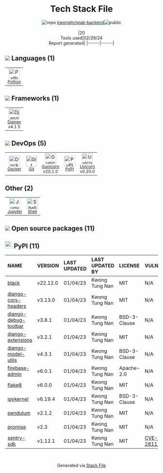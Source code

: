<!--
&lt;--- Readme.md Snippet without images Start ---&gt;
## Tech Stack
kwongtn/jejak-backend is built on the following main stack:

- [Python](https://www.python.org) – Languages
- [Django](https://www.djangoproject.com/) – Frameworks (Full Stack)
- [Docker](https://www.docker.com/) – Virtual Machine Platforms & Containers
- [Gunicorn](http://gunicorn.org/) – Web Servers
- [Uvicorn](https://www.uvicorn.org/) – Web Servers
- [Jupyter](http://jupyter.org) – Data Science Notebooks
- [Shell](https://en.wikipedia.org/wiki/Shell_script) – Shells

Full tech stack [here](/techstack.md)

&lt;--- Readme.md Snippet without images End ---&gt;

&lt;--- Readme.md Snippet with images Start ---&gt;
## Tech Stack
kwongtn/jejak-backend is built on the following main stack:

- <img width='25' height='25' src='https://img.stackshare.io/service/993/pUBY5pVj.png' alt='Python'/> [Python](https://www.python.org) – Languages
- <img width='25' height='25' src='https://img.stackshare.io/service/994/4aGjtNQv.png' alt='Django'/> [Django](https://www.djangoproject.com/) – Frameworks (Full Stack)
- <img width='25' height='25' src='https://img.stackshare.io/service/586/n4u37v9t_400x400.png' alt='Docker'/> [Docker](https://www.docker.com/) – Virtual Machine Platforms & Containers
- <img width='25' height='25' src='https://img.stackshare.io/service/1091/gunicorn.png' alt='Gunicorn'/> [Gunicorn](http://gunicorn.org/) – Web Servers
- <img width='25' height='25' src='https://img.stackshare.io/service/12834/uvicorn.png' alt='Uvicorn'/> [Uvicorn](https://www.uvicorn.org/) – Web Servers
- <img width='25' height='25' src='https://img.stackshare.io/service/4190/fGBUdNf__400x400.jpg' alt='Jupyter'/> [Jupyter](http://jupyter.org) – Data Science Notebooks
- <img width='25' height='25' src='https://img.stackshare.io/service/4631/default_c2062d40130562bdc836c13dbca02d318205a962.png' alt='Shell'/> [Shell](https://en.wikipedia.org/wiki/Shell_script) – Shells

Full tech stack [here](/techstack.md)

&lt;--- Readme.md Snippet with images End ---&gt;
-->
<div align="center">

# Tech Stack File
![](https://img.stackshare.io/repo.svg "repo") [kwongtn/jejak-backend](https://github.com/kwongtn/jejak-backend)![](https://img.stackshare.io/public_badge.svg "public")
<br/><br/>
|20<br/>Tools used|02/29/24 <br/>Report generated|
|------|------|
</div>

## <img src='https://img.stackshare.io/languages.svg'/> Languages (1)
<table><tr>
  <td align='center'>
  <img width='36' height='36' src='https://img.stackshare.io/service/993/pUBY5pVj.png' alt='Python'>
  <br>
  <sub><a href="https://www.python.org">Python</a></sub>
  <br>
  <sub></sub>
</td>

</tr>
</table>

## <img src='https://img.stackshare.io/frameworks.svg'/> Frameworks (1)
<table><tr>
  <td align='center'>
  <img width='36' height='36' src='https://img.stackshare.io/service/994/4aGjtNQv.png' alt='Django'>
  <br>
  <sub><a href="https://www.djangoproject.com/">Django</a></sub>
  <br>
  <sub>v4.1.5</sub>
</td>

</tr>
</table>

## <img src='https://img.stackshare.io/devops.svg'/> DevOps (5)
<table><tr>
  <td align='center'>
  <img width='36' height='36' src='https://img.stackshare.io/service/586/n4u37v9t_400x400.png' alt='Docker'>
  <br>
  <sub><a href="https://www.docker.com/">Docker</a></sub>
  <br>
  <sub></sub>
</td>

<td align='center'>
  <img width='36' height='36' src='https://img.stackshare.io/service/1046/git.png' alt='Git'>
  <br>
  <sub><a href="http://git-scm.com/">Git</a></sub>
  <br>
  <sub></sub>
</td>

<td align='center'>
  <img width='36' height='36' src='https://img.stackshare.io/service/1091/gunicorn.png' alt='Gunicorn'>
  <br>
  <sub><a href="http://gunicorn.org/">Gunicorn</a></sub>
  <br>
  <sub>v20.1.0</sub>
</td>

<td align='center'>
  <img width='36' height='36' src='https://img.stackshare.io/service/12572/-RIWgodF_400x400.jpg' alt='PyPI'>
  <br>
  <sub><a href="https://pypi.org/">PyPI</a></sub>
  <br>
  <sub></sub>
</td>

<td align='center'>
  <img width='36' height='36' src='https://img.stackshare.io/service/12834/uvicorn.png' alt='Uvicorn'>
  <br>
  <sub><a href="https://www.uvicorn.org/">Uvicorn</a></sub>
  <br>
  <sub>v0.20.0</sub>
</td>

</tr>
</table>

## Other (2)
<table><tr>
  <td align='center'>
  <img width='36' height='36' src='https://img.stackshare.io/service/4190/fGBUdNf__400x400.jpg' alt='Jupyter'>
  <br>
  <sub><a href="http://jupyter.org">Jupyter</a></sub>
  <br>
  <sub></sub>
</td>

<td align='center'>
  <img width='36' height='36' src='https://img.stackshare.io/service/4631/default_c2062d40130562bdc836c13dbca02d318205a962.png' alt='Shell'>
  <br>
  <sub><a href="https://en.wikipedia.org/wiki/Shell_script">Shell</a></sub>
  <br>
  <sub></sub>
</td>

</tr>
</table>


## <img src='https://img.stackshare.io/group.svg' /> Open source packages (11)</h2>

## <img width='24' height='24' src='https://img.stackshare.io/service/12572/-RIWgodF_400x400.jpg'/> PyPI (11)

|NAME|VERSION|LAST UPDATED|LAST UPDATED BY|LICENSE|VULNERABILITIES|
|:------|:------|:------|:------|:------|:------|
|[black](https://pypi.org/project/black)|v22.12.0|01/04/23|Kwong Tung Nan |MIT|N/A|
|[django-cors-headers](https://pypi.org/project/django-cors-headers)|v3.13.0|01/04/23|Kwong Tung Nan |MIT|N/A|
|[django-debug-toolbar](https://pypi.org/project/django-debug-toolbar)|v3.8.1|01/04/23|Kwong Tung Nan |BSD-3-Clause|N/A|
|[django-extensions](https://pypi.org/project/django-extensions)|v3.2.1|01/04/23|Kwong Tung Nan |MIT|N/A|
|[django-model-utils](https://pypi.org/project/django-model-utils)|v4.3.1|01/04/23|Kwong Tung Nan |BSD-3-Clause|N/A|
|[firebase-admin](https://pypi.org/project/firebase-admin)|v6.0.1|01/04/23|Kwong Tung Nan |Apache-2.0|N/A|
|[flake8](https://pypi.org/project/flake8)|v6.0.0|01/04/23|Kwong Tung Nan |MIT|N/A|
|[ipykernel](https://pypi.org/project/ipykernel)|v6.19.4|01/04/23|Kwong Tung Nan |BSD-3-Clause|N/A|
|[pendulum](https://pypi.org/project/pendulum)|v2.1.2|01/04/23|Kwong Tung Nan |MIT|N/A|
|[promise](https://pypi.org/project/promise)|v2.3|01/04/23|Kwong Tung Nan |MIT|N/A|
|[sentry-sdk](https://pypi.org/project/sentry-sdk)|v1.12.1|01/04/23|Kwong Tung Nan |MIT|[CVE-2023-28117](https://github.com/advisories/GHSA-29pr-6jr8-q5jm) (High)|

<br/>
<div align='center'>

Generated via [Stack File](https://github.com/marketplace/stack-file)
